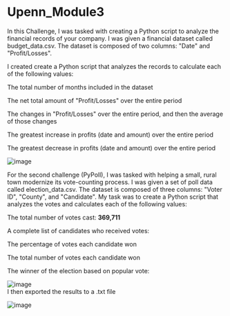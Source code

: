 # Upenn_Module3

In this Challenge, I was tasked with creating a Python script to analyze the financial records of your company. I was given a financial dataset called budget_data.csv. The dataset is composed of two columns: "Date" and "Profit/Losses".  

I created create a Python script that analyzes the records to calculate each of the following values:

The total number of months included in the dataset 

The net total amount of "Profit/Losses" over the entire period

The changes in "Profit/Losses" over the entire period, and then the average of those changes

The greatest increase in profits (date and amount) over the entire period

The greatest decrease in profits (date and amount) over the entire period  <br />

![image](https://github.com/dclaxto1/Upenn_Module3/assets/128431134/c6acee35-00be-4edf-bd4d-9c7945cc9d99)


For the second challenge (PyPoll), I was tasked with helping a small, rural town modernize its vote-counting process.
I was given a set of poll data called election_data.csv. The dataset is composed of three columns: "Voter ID", "County", and "Candidate". My task was to create a Python script that analyzes the votes and calculates each of the following values:

The total number of votes cast: **369,711**

A complete list of candidates who received votes:

The percentage of votes each candidate won

The total number of votes each candidate won

The winner of the election based on popular vote: <br />

![image](https://github.com/dclaxto1/Upenn_Module3/assets/128431134/ab83cbdc-a9f0-4bb4-a58d-80fbf807f9c3)
<br />
I then exported the results to a .txt file <br />

![image](https://github.com/dclaxto1/Upenn_Module3/assets/128431134/d2b5a867-d16a-424b-a6ba-7ca133d24951)
